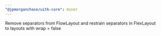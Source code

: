 ```yaml
---
"@jpmorganchase/uitk-core": minor
---
```


Remove separators from FlowLayout and restrain separators in FlexLayout to layouts with wrap = false
